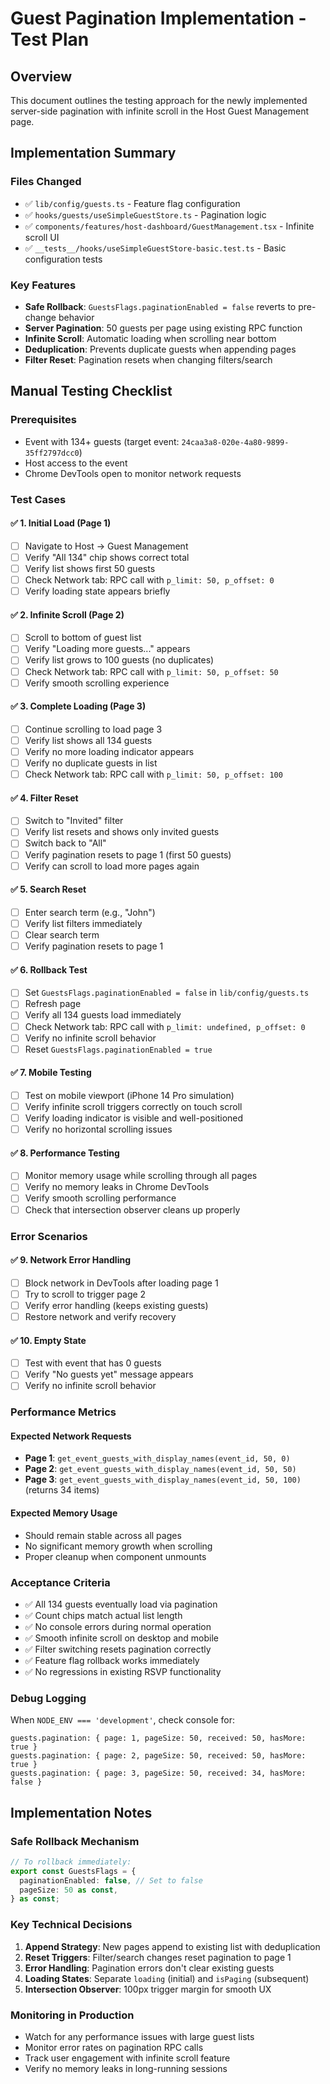 # Guest Pagination Implementation - Test Plan

## Overview
This document outlines the testing approach for the newly implemented server-side pagination with infinite scroll in the Host Guest Management page.

## Implementation Summary

### Files Changed
- ✅ `lib/config/guests.ts` - Feature flag configuration
- ✅ `hooks/guests/useSimpleGuestStore.ts` - Pagination logic
- ✅ `components/features/host-dashboard/GuestManagement.tsx` - Infinite scroll UI
- ✅ `__tests__/hooks/useSimpleGuestStore-basic.test.ts` - Basic configuration tests

### Key Features
- **Safe Rollback**: `GuestsFlags.paginationEnabled = false` reverts to pre-change behavior
- **Server Pagination**: 50 guests per page using existing RPC function
- **Infinite Scroll**: Automatic loading when scrolling near bottom
- **Deduplication**: Prevents duplicate guests when appending pages
- **Filter Reset**: Pagination resets when changing filters/search

## Manual Testing Checklist

### Prerequisites
- Event with 134+ guests (target event: `24caa3a8-020e-4a80-9899-35ff2797dcc0`)
- Host access to the event
- Chrome DevTools open to monitor network requests

### Test Cases

#### ✅ 1. Initial Load (Page 1)
- [ ] Navigate to Host → Guest Management
- [ ] Verify "All 134" chip shows correct total
- [ ] Verify list shows first 50 guests
- [ ] Check Network tab: RPC call with `p_limit: 50, p_offset: 0`
- [ ] Verify loading state appears briefly

#### ✅ 2. Infinite Scroll (Page 2)
- [ ] Scroll to bottom of guest list
- [ ] Verify "Loading more guests..." appears
- [ ] Verify list grows to 100 guests (no duplicates)
- [ ] Check Network tab: RPC call with `p_limit: 50, p_offset: 50`
- [ ] Verify smooth scrolling experience

#### ✅ 3. Complete Loading (Page 3)
- [ ] Continue scrolling to load page 3
- [ ] Verify list shows all 134 guests
- [ ] Verify no more loading indicator appears
- [ ] Verify no duplicate guests in list
- [ ] Check Network tab: RPC call with `p_limit: 50, p_offset: 100`

#### ✅ 4. Filter Reset
- [ ] Switch to "Invited" filter
- [ ] Verify list resets and shows only invited guests
- [ ] Switch back to "All"
- [ ] Verify pagination resets to page 1 (first 50 guests)
- [ ] Verify can scroll to load more pages again

#### ✅ 5. Search Reset
- [ ] Enter search term (e.g., "John")
- [ ] Verify list filters immediately
- [ ] Clear search term
- [ ] Verify pagination resets to page 1

#### ✅ 6. Rollback Test
- [ ] Set `GuestsFlags.paginationEnabled = false` in `lib/config/guests.ts`
- [ ] Refresh page
- [ ] Verify all 134 guests load immediately
- [ ] Check Network tab: RPC call with `p_limit: undefined, p_offset: 0`
- [ ] Verify no infinite scroll behavior
- [ ] Reset `GuestsFlags.paginationEnabled = true`

#### ✅ 7. Mobile Testing
- [ ] Test on mobile viewport (iPhone 14 Pro simulation)
- [ ] Verify infinite scroll triggers correctly on touch scroll
- [ ] Verify loading indicator is visible and well-positioned
- [ ] Verify no horizontal scrolling issues

#### ✅ 8. Performance Testing
- [ ] Monitor memory usage while scrolling through all pages
- [ ] Verify no memory leaks in Chrome DevTools
- [ ] Verify smooth scrolling performance
- [ ] Check that intersection observer cleans up properly

### Error Scenarios

#### ✅ 9. Network Error Handling
- [ ] Block network in DevTools after loading page 1
- [ ] Try to scroll to trigger page 2
- [ ] Verify error handling (keeps existing guests)
- [ ] Restore network and verify recovery

#### ✅ 10. Empty State
- [ ] Test with event that has 0 guests
- [ ] Verify "No guests yet" message appears
- [ ] Verify no infinite scroll behavior

### Performance Metrics

#### Expected Network Requests
- **Page 1**: `get_event_guests_with_display_names(event_id, 50, 0)`
- **Page 2**: `get_event_guests_with_display_names(event_id, 50, 50)`
- **Page 3**: `get_event_guests_with_display_names(event_id, 50, 100)` (returns 34 items)

#### Expected Memory Usage
- Should remain stable across all pages
- No significant memory growth when scrolling
- Proper cleanup when component unmounts

### Acceptance Criteria

- ✅ All 134 guests eventually load via pagination
- ✅ Count chips match actual list length
- ✅ No console errors during normal operation
- ✅ Smooth infinite scroll on desktop and mobile
- ✅ Filter switching resets pagination correctly
- ✅ Feature flag rollback works immediately
- ✅ No regressions in existing RSVP functionality

### Debug Logging

When `NODE_ENV === 'development'`, check console for:
```
guests.pagination: { page: 1, pageSize: 50, received: 50, hasMore: true }
guests.pagination: { page: 2, pageSize: 50, received: 50, hasMore: true }
guests.pagination: { page: 3, pageSize: 50, received: 34, hasMore: false }
```

## Implementation Notes

### Safe Rollback Mechanism
```typescript
// To rollback immediately:
export const GuestsFlags = {
  paginationEnabled: false, // Set to false
  pageSize: 50 as const,
} as const;
```

### Key Technical Decisions
1. **Append Strategy**: New pages append to existing list with deduplication
2. **Reset Triggers**: Filter/search changes reset pagination to page 1
3. **Error Handling**: Pagination errors don't clear existing guests
4. **Loading States**: Separate `loading` (initial) and `isPaging` (subsequent)
5. **Intersection Observer**: 100px trigger margin for smooth UX

### Monitoring in Production
- Watch for any performance issues with large guest lists
- Monitor error rates on pagination RPC calls
- Track user engagement with infinite scroll feature
- Verify no memory leaks in long-running sessions
